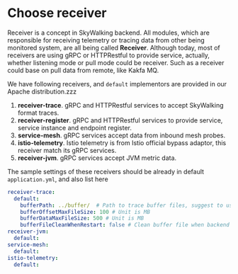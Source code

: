 # Choose receiver
Receiver is a concept in SkyWalking backend. All modules, which are responsible for receiving telemetry
or tracing data from other being monitored system, are all being called **Receiver**. Although today, most of 
receivers are using gRPC or HTTPRestful to provide service, actually, whether listening mode or pull mode
could be receiver. Such as a receiver could base on pull data from remote, like Kakfa MQ.

We have following receivers, and `default` implementors are provided in our Apache distribution.zzz
1. **receiver-trace**. gRPC and HTTPRestful services to accept SkyWalking format traces.
1. **receiver-register**. gRPC and HTTPRestful services to provide service, service instance and endpoint register.
1. **service-mesh**. gRPC services accept data from inbound mesh probes.
1. **istio-telemetry**. Istio telemetry is from Istio official bypass adaptor, this receiver match its gRPC services.
1. **receiver-jvm**. gRPC services accept JVM metric data.

The sample settings of these receivers should be already in default `application.yml`, and also list here
```yaml
receiver-trace:
  default:
    bufferPath: ../buffer/  # Path to trace buffer files, suggest to use absolute path
    bufferOffsetMaxFileSize: 100 # Unit is MB
    bufferDataMaxFileSize: 500 # Unit is MB
    bufferFileCleanWhenRestart: false # Clean buffer file when backend restart.
receiver-jvm:
  default:
service-mesh:
  default:
istio-telemetry:
  default:
```